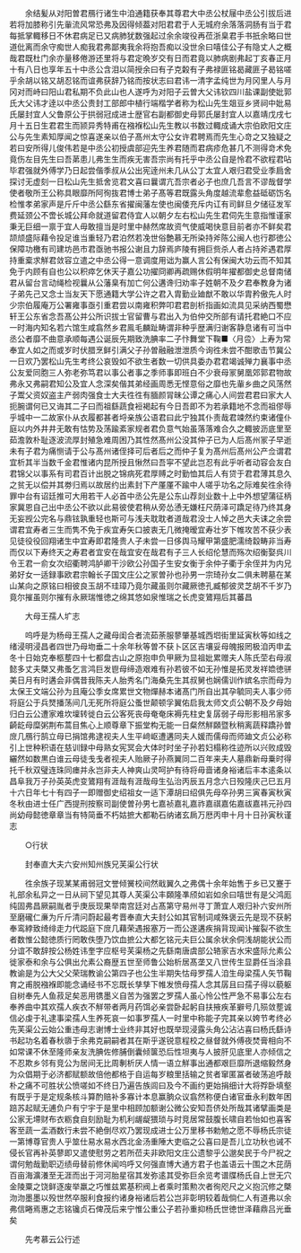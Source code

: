 <!-- { "loadSidebar": true } -->
　　余结髪从对阳曽君鴈行诸生中洎通籍获奉其尊君大中丞公杖屦中丞公引拔后进若将加膝称引先軰流风常恐弗及因得倾葢对阳君君于人无城府余落落洞肠有当于君每抵掌輙移日不休君病足已又病肺犹数强起过余余竣役再莅浙臬君手书扺余略曰世道仳离而余守痴世人痴我君弗鄙夷我余将抱吾痴以没世余曰嘻佳公子有隐丈人之概哉君既杜门余亦量移倦游还里将与君定晩岁交有日而君竟以肺病剧弗起丁亥春正月十有八日也享年五十中丞公含泪以简授余曰有子克糓有子弗禄匪铭曷藏匪子曷铭嗟乎余胡以铭又胡忍铭而谊弗获辞乃铭而按状志曰君讳一清字孟纯世为月冈里人与月冈对而峙曰阳山君私期不负此山也人遂呼为对阳子云曽大父讳钦四川盐课副使妣郭氏大父讳才逹以中丞公贵封工部郎中植行端楷学者称为松山先生爼豆乡贤祠中妣易氏屡封宜人父鲁原公于拱弱冠成进士歴官右副都御史母郭氏屡封宜人以嘉靖戊戌七月十五日生君君生而颕异秀特甫在襁褓松山先生教以书数过輙成诵大宗伯欧阳文庄公与先生素知厚闻之惊喜遂亲以伯子髙州太守公女许君聘焉而先生心竒之又独疑之若曰安所得儿俊伟若是中丞公初授虞部迎先生养君随而君病疹危甚几不测得竒术免竟伤左目先生曰吾苐患儿弗生生而疾无害吾宗尚有托乎中丞公自是怜君不欲程君呫毕君强就外傅学乃日起尝偕季叔从公出宪逹州未几从公丁太宜人艰归君受业季扃舍探讨无虚刻一日松山先生抵舍览君文喜曰曩谓亢吾宗者必子也庶几吾言不谬哉督学使者敬所王公称具眼靡所阿徇抜君博士弟子髙等君既露头角度越流辈愈益砥砺饬名检惟孝弟家声是斤斤中丞公繇东省擢闽藩左使也闽倭充斥内讧有司鲜旦夕储征发军费延颈公不啻长城公拜命就道留君侍宜人以朝夕左右松山先生君伺先生意指惟谨家秉无巨细一禀于宜人毋敢擅当是时里中赫然席故资气使威喝快意目前者亦不鲜矣君颉颃盛际藉令投足谁当重轻乃君泊然若凂世俗艶慕无所染持斧陈公闽人也行郡徳公保障功檄有司建坊邑市君亟驰书报公谢且力辞焉庐陵有拥巨赀杀人者占持斧遇君厚持重槖求觧君敛容立遣之中丞公得一意调度用诎为赢人言公有保闽大功云而不知其免于内顾有自也公以积瘁乞休天子嘉公功擢冏卿再疏赐休假明年擢都御史总督南储君从留台言动绳检视曩从公藩臬有加亡何公遘谗归劝率子姓朝不及夕君奉教身为诸子弟先己又念士当友天下愿通籍大学公许之君入胄勤业廸猷不敢以华胄矜傲先人时少宗伯履庵万公署雍事亟引重君尝以南雍积弊叩君君剖析指画如流具见采纳西蜀懋轩王公东省念吾髙公并公所识拔士官留曹与君出入为伯仲交所部有请托君絶口不应一时海内知名若六馆生咸翕然乡君鳯毛麟趾畴谓非种乎歴满归谢客静息诸有可当中丞公者靡不曲意承顺每遇公诞辰先期致洗腆率二子忭舞堂下鞠■〈月卺〉上寿为常奉宜人如之而或岁时伏腊烹鲜引满父子孙曽融融泄泄质今询徃未尝不酣歌击节冀公一日欢乃罢松山先生考终公哀毁如不欲生者数一切供具委办君君竭诚殚力襄事中丞公友爱同胞三人弥老弥笃君以事公者事之季师事即班白不少衰母冡舅凰郊郭君物故弗永又弗嗣君知公及宜人念深矣偕其弟经画周悉无悭意俗之靡也先軰乡曲之风荡然子鬻父资奴盗主产弱肉强食士大夫徃徃有腼颜冐昧公谭之痛心人间尝君君曰家大人扼腕谓何已又诲其二子曰而祖繇蔬食裋褐起有今日吾即不为若承籍地不念而祖僇辱乎城中一二故家仆从衣履都甚者埒亲族公语君曰此宁独其仆责哉君竦然约束诸僮仆庭以内外井井无敢有怙势及荡踰紊家规者君负意气始虽落落难合久之輙披沥底里至茹澹敦朴耻逐波流厚封殖急难周困乃其性然髙州公没其仲子已为人后髙州冡子早逝未有子君为痛恻请于公与髙州诸侄择可后者后之而仲子复为髙州后髙州公产佥谓君宜析其半当数千金君惟诸内昆所授且愀然曰吾寜不望此岂忍有此乎听者动容会友白君锦父以事系有司君百计出脱之锦病死君厚赙之时勤恤其后人有贷于君君薄其息久之贫无以偿并其劵归焉以故居约出素封下产厪厪不踰中人嗟乎功名之际难矣徃余待罪中台有诏廷推可大用若干人必首中丞公先是公东山荐剡业数十上中外想望蒲征柄家冀恩自己出中丞公不欲以此易彼使君稍从旁怂慂无嫌枉尺荫泽可蹻足待乃终其身无妄觊公完名与鼎铉孰重轻也斯可与浅夫耽耽者道哉君没士人悼之邑大夫诔之余尝谓君宜寿者三生而隽不免于疾宜寿矢口披衷无几微掩暧宜寿壮岁下帷攻苦不获少表见徒役役回翔诸生中宜寿即君隆贵人子未尝一日侈舆马耀甲第盛肥濡绮縠畴非当寿而仅以下寿终天之寿君者宜安在哉宜安在哉君有子三人长绍伦慧而殇次绍衡娶呉川令王君一俞女次绍衢聘鸿胪卿干沙欧公孙国子生安女衡于余仲子衢于余侄并为内兄弟好女一适録事欧君宗翰长子国文庄公之冡曽孙也孙男一宗琦孙女二俱未聘墓在某山某向之原铭曰相彼良玉胡不珪璋乃竟尔藏虽则尔藏厥徳孔臧郁彼灵芝胡不千岁乃竟尔摧虽则尔摧有永厥瑞惟徳之绵其悠如泉惟瑞之长虎变鷟翔后其蕃昌

　　大母王孺人圹志

　　呜呼是为杨母王孺人之藏母闺合者流茹荼服蓼肇基城西垇街里延寅秋等如线之绪浸明浸昌者四世乃母圽垂二十余年秋等曽不获卜区区吉壤妥母魄报罔极洎丙申孟冬十日始克奉柩塟四十七都盘古山之原抱申负甲厥为显祖妣累赠夫人陈氏茔右母淑懿多丈夫槩又弗蚤乞言鸿巨发鬯母缔造艰难有孙若彼不如无孙惟是拓灵发祥嫓徳骈美日月有时遘会非偶昔我陈夫人胎秀名门海桑先生其叔舅也娴儒训作嫔名宗而母为太保王文端公孙为且庵公季女席累世文物燀赫本诸髙门所自出其孕毓同夫人事少师将庭公于兵燹播荡间几无死所将庭公蚤世颠顿孚翼佑启我太师文贞公朝不及夕母始归白云公遭家难坎壈转徙白云公客死丧母奄奄床褥先柱史复孱弱子母形影相吊家多齮龁母糜粥荆布蒿目焦心上顺尊章下振堂构无能一日粲然觧頥暨秋稍离蔬释蹻孙曽庻几鴈行鹄立母已捐馆弗逮视夫人生平﨑岖遭遘同夫人媛而儒母而师廸文贞公必称引上世种积语在慈训録中母熟女宪冥会大体时时坐子孙若妇榻称徃迹所以兴败成毁纚然如数黒白谁云母徒戋戋者视夫人贻厥子孙燕翼同二百年来夫人墓鼎新母乗时得托千秋双璧连珠同瘗并永岂非夫人神爽山灵呵护有待将毋啬诸身裕诸后丰本逺条以昌阜我万子孙英英虎变鷟翔有涯哉有涯哉母生弘治丙辰五月念六日殁隆庆己巳五月十六日年七十有四子一即赠御史绍祖女一适下潭胡曰绍俱先母卒孙男三寅春寅秋寅冬秋由进士任广西提刑按察司副使曽孙男七嘉祯嘉礼嘉祚嘉祺嘉佑嘉祓嘉祎元孙四尚幼母懿徳章章当有特简垂不朽姑摭大都勒石纳诸玄扄万厯丙申十月十日孙寅秋谨志

　　○行状

　　封奉直大夫六安州知州族兄芙渠公行状

　　徃余族子现某某甫弱冠文誉倾黉校间然戢翼久之弗偶十余年始售于乡已又蹇于礼部余私异之一日从祠下望见其尊人芙渠公丰頥隆凖颀如岩如余曰嘻世有是父鸿厖纯固弗昌厥嗣胤者乎庚辰现果举南宫廷对占髙第守易州寻丁萧宜人艰归补六安州所至磨礲仁亷为斤斤清问蔚起最考晋奉直大夫封公如其官制词咸殊褒云先是现不获躬奉鸾綍致绮绯走力代跽庭下庻几藉荣遇报塞万一而公遂遘疾捐背现闻讣摧裂不欲生者数惟公懿徳质行罔敢佚堕乃饮血摭公大都乞铭元夫巨公属余状余侗浅胡能状公而分谊不敢辞按公杨姓讳奎字应枢号芙渠杨之先繇南唐虞部公辂家吉水宋盛际允素公徙家泰和余与公俱出允素公裔歴五世至师鲁公始析居髙垄又八世传生显爵任当涂县教谕是为公大父父荣瑞教谕公第四子也公生半期失怙母罗孺人洎生母梁孺人矢节鞠育之甫脱襁褓即能念诵经书不忘既长孳孳下帷发愤母孺人念其孱且曰孺子得以藐躯自树奉先人鱼菽足矣恶用镌墨义自苦为强罢之罗孺人虽心怜公性严急不易事公左右奉养曲中其欢孺人疾衣不觧带者两月药饵必亲尝卧起躬自扶掖疾革擗号几殒敛塟诚信必虔于礼逮事梁孺人生养死哀一如事罗孺人一时里中称能子完其亲以姱节考终必先芙渠公云始公重违母志谢博士业终非其好也既举现浸露头角公沾沾喜曰杨氏繇诗书起功名着春秋隳于余弗克嗣嗣者其在斯乎遂锐意程校之昼督就外傅夜焚膏相向不如常课不休至隆师亲友洗腆佐修脯倒囊倾箧恐后性坦夷与人披肝见底里人亦倾信之不忍欺乡邻有竞公为居间无比周剸析厌人情一语立觧事出通都艰巨靡所退缩毅然身为众倡期于必济都赋额故倍他都格于自运每岁粮里括输之贫者窜匿冨者破荡追呼敲朴之痛不可胜状公愤嗟如不终日乃遍告族闾曰及今不画约更始捐细计大将殍卧填壑有既乎于是定规条核斗算酌赔补多寡计本息赢朒众议翕然称便白诸官垂永利数年困踣苏起赋无逋负户有宁宇于是里中相顾加额谢公微公安知吾侪处所哉其诸擘画类是公家无墆财布衣粝食自刻励耻为机利龌龊猥琐与时竞居常鼓腹长啸自若怡如也喜客客至蔬一盂酒数行未尝不絶倒尽欢乃罢现成进士公万里移书勅勉之愿不辱杨氏宗徒一第博尊官贵人乎筮仕易水易水西北金汤重陲大吏临之公喜曰是吾儿立功秋也诫不侵长官再补英蓼即又遣使慰劳之若所莅夫非欧阳文庄公遗黎乎公邈矣民于今尸祝之谓何勉哉勤职迈绩毋替前修休闻呜呼又何强直博大通方君子也盖语云十围之木芘荫百亩海瀇瀁至无涯而出于河河胎星宿其发弥逺其受弥巨余览考谱牒杨氏自上世无穴金陵粟之饶鲜逐废举羸之巧惟兹累基积阀上者乘时策勲次者徇咫尺之义抱沉修之槩沕沕墨墨以殁世然卒服利食报约诸身裕诸后若公岂非彰明较着哉倘仁人有道弗以余弗信睠焉惠之志铭镵贞石俾茂后来宁惟公重公子若孙重抑杨氏世徳世泽藉鼎吕光垂矣

　　先考慕云公行述

